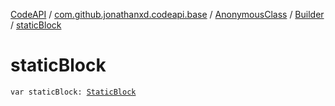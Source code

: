 [CodeAPI](../../../index.md) / [com.github.jonathanxd.codeapi.base](../../index.md) / [AnonymousClass](../index.md) / [Builder](index.md) / [staticBlock](.)

# staticBlock

`var staticBlock: `[`StaticBlock`](../../-static-block/index.md)